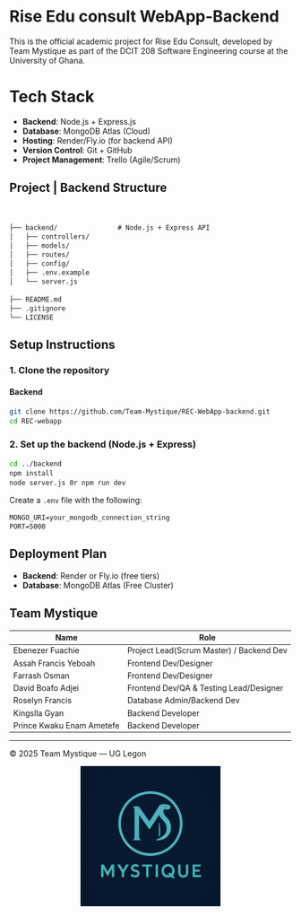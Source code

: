 # Rise Edu consult WebApp-Backend



This is the official academic project for Rise Edu Consult, developed by Team Mystique as part of the DCIT 208 Software Engineering course at the University of Ghana.

#  Tech Stack

- **Backend**: Node.js + Express.js
- **Database**: MongoDB Atlas (Cloud)
- **Hosting**: Render/Fly.io (for backend API)
- **Version Control**: Git + GitHub
- **Project Management**: Trello (Agile/Scrum)
  

## Project | Backend Structure

```


├── backend/               # Node.js + Express API
│   ├── controllers/
│   ├── models/
│   ├── routes/
│   ├── config/
│   ├── .env.example
│   └── server.js

├── README.md
├── .gitignore
└── LICENSE
```

##  Setup Instructions

### 1. Clone the repository


#### Backend
```bash
git clone https://github.com/Team-Mystique/REC-WebApp-backend.git
cd REC-webapp
```


### 2. Set up the backend (Node.js + Express)

```bash
cd ../backend
npm install
node server.js 0r npm run dev
```

Create a `.env` file with the following:

```
MONGO_URI=your_mongodb_connection_string
PORT=5000
```

## Deployment Plan

- **Backend**: Render or Fly.io (free tiers)
- **Database**: MongoDB Atlas (Free Cluster)

##  Team Mystique 

| Name             | Role                    |
| ---------------- | ----------------------- |
| Ebenezer Fuachie | Project Lead(Scrum Master) / Backend Dev  |
| Assah Francis Yeboah       | Frontend Dev/Designer     |
| Farrash Osman       | Frontend Dev/Designer      |
| David Boafo Adjei      | Frontend Dev/QA & Testing Lead/Designer       |
| Roselyn Francis       | Database Admin/Backend Dev      |
| Kingslla Gyan        | Backend Developer      |
| Prince Kwaku Enam Ametefe       | Backend Developer |

---

© 2025 Team Mystique — UG Legon

<div align="center">
  <img src="Team Logo.png" alt="Team Logo" width="250"/>
</div>


